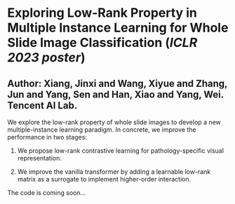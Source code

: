 # Exploring Low-Rank Property in Multiple Instance Learning for Whole Slide Image Classification (_ICLR 2023 poster_) 
## Author: Xiang, Jinxi and Wang, Xiyue and Zhang, Jun and Yang, Sen and Han, Xiao and Yang, Wei. Tencent AI Lab.


We explore the low-rank property of whole slide images to develop a new multiple-instance learning paradigm. In concrete, we improve the performance in two stages:

1. We propose low-rank contrastive learning for pathology-specific visual representation.

2. We improve the vanilla transformer by adding a learnable low-rank matrix as a surrogate to implement higher-order interaction.

The code is coming soon...


